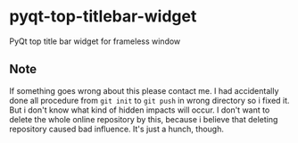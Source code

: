 # pyqt-top-titlebar-widget
PyQt top title bar widget for frameless window

## Note
If something goes wrong about this please contact me. I had accidentally done all procedure from ```git init``` to ```git push``` in wrong directory so i fixed it. But i don't know what kind of hidden impacts will occur. I don't want to delete the whole online repository by this, because i believe that deleting repository caused bad influence. It's just a hunch, though.
